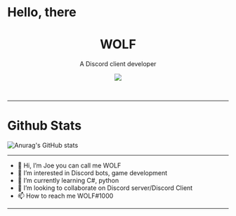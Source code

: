 # Hello, there

<h1 align="center">WOLF</h1>

<p align="center"> A Discord client developer </p>

<p align="center">
             <img src="https://forthebadge.com/images/badges/powered-by-coffee.svg"/>
</p>
<br>

---
# Github Stats

![Anurag's GitHub stats](https://github-readme-stats.vercel.app/api?username=iiBlackwolf&show_icons=true&theme=radical)

---

- 👋 Hi, I’m Joe you can call me WOLF
- 👀 I’m interested in Discord bots, game development
- 🌱 I’m currently learning C#, python
- 💞️ I’m looking to collaborate on Discord server/Discord Client
- 📫 How to reach me WOLF#1000

---

<!---
iiBlackwolf/iiBlackwolf is a ✨ special ✨ repository because its `README.md` (this file) appears on your GitHub profile.
You can click the Preview link to take a look at your changes.
--->
